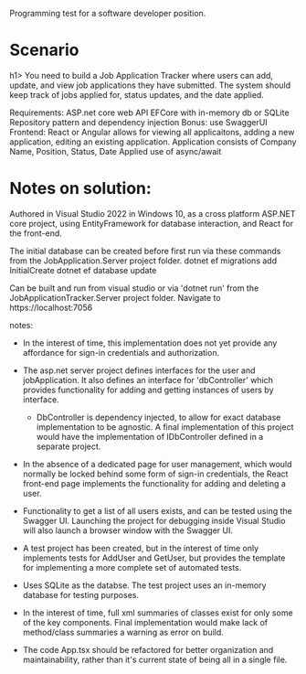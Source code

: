 Programming test for a software developer position.


<h1>Scenario</h1>h1>
You need to build a Job Application Tracker where users can add, update, and view job applications they have submitted. The system should keep track of jobs applied for, status updates, and the date applied.

Requirements:
ASP.net core web API
EFCore with in-memory db or SQLite
Repository pattern and dependency injection
Bonus: use SwaggerUI
Frontend: React or Angular allows for viewing all applicaitons, adding a new application, editing an existing application.
Application consists of Company Name, Position, Status, Date Applied
use of async/await


<h1>Notes on solution:</h1>
Authored in Visual Studio 2022 in Windows 10, as a cross platform ASP.NET core project, using EntityFramework for database interaction, and React for the front-end.

The initial database can be created before first run via these commands from the JobApplication.Server project folder.
dotnet ef migrations add InitialCreate
dotnet ef database update

Can be built and run from visual studio or via 'dotnet run' from the JobApplicationTracker.Server project folder.
Navigate to https://localhost:7056

notes:
- In the interest of time, this implementation does not yet provide any affordance for sign-in credentials and authorization.
- The asp.net server project defines interfaces for the user and jobApplication. It also defines an interface for 'dbController' which provides functionality for adding and getting instances of users by interface.
  - DbController is dependency injected, to allow for exact database implementation to be agnostic. A final implementation of this project would have the implementation of IDbController defined in a separate project.
- In the absence of a dedicated page for user management, which would normally be locked behind some form of sign-in credentials, the React front-end page implements the functionality for adding and deleting a user.
- Functionality to get a list of all users exists, and can be tested using the Swagger UI. Launching the project for debugging inside Visual Studio will also launch a browser window with the Swagger UI.
- A test project has been created, but in the interest of time only implements tests for AddUser and GetUser, but provides the template for implementing a more complete set of automated tests.

- Uses SQLite as the databse. The test project uses an in-memory database for testing purposes.

- In the interest of time, full xml summaries of classes exist for only some of the key components. Final implementation would make lack of method/class summaries a warning as error on build.

- The code App.tsx should be refactored for better organization and maintainability, rather than it's current state of being all in a single file.
